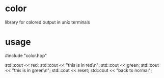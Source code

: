# color
library for colored output in unix terminals


# usage

#include "color.hpp"

std::cout << red;
std::cout << "this is in red\n";
std::cout << green;
std::cout << "this is in green\n";
std::cout << reset;
std::cout << "back to normal";
